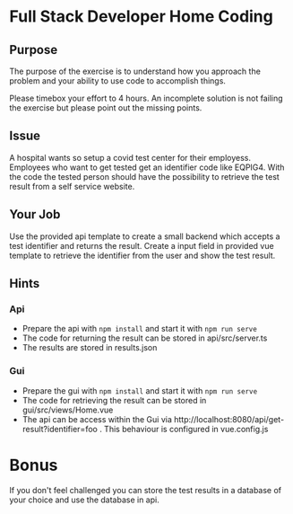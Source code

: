 # Full Stack Developer Home Coding

## Purpose

The purpose of the exercise is to understand how you approach the problem and your ability to use code to accomplish things.

Please timebox your effort to 4 hours. An incomplete solution is not failing the exercise but please point out the missing points.

## Issue

A hospital wants so setup a covid test center for their employess. Employees who want to get tested get an identifier code like EQPIG4. With the code the tested person should have the possibility to retrieve the test result from a self service website.

## Your Job

Use the provided api template to create a small backend which accepts a test identifier and returns the result. Create a input field in provided vue template to retrieve the identifier from the user and show the test result.

## Hints
### Api
* Prepare the api with `npm install` and start it with `npm run serve`
* The code for returning the result can be stored in api/src/server.ts
* The results are stored in results.json

### Gui
* Prepare the gui with `npm install` and start it with `npm run serve`
* The code for retrieving the result can be stored in gui/src/views/Home.vue
* The api can be access within the Gui via http://localhost:8080/api/get-result?identifier=foo . This behaviour is configured in vue.config.js

# Bonus
If you don't feel challenged you can store the test results in a database of your choice and use the database in api.
